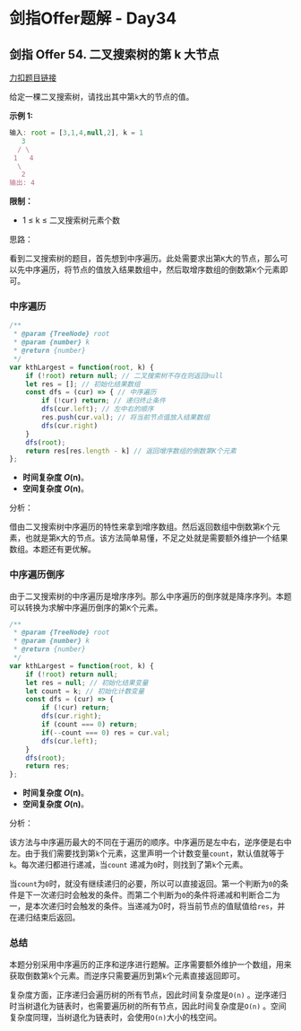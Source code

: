 # **剑指Offer题解 - Day34**

## **剑指 Offer 54. 二叉搜索树的第 k 大节点**

[力扣题目链接](https://leetcode-cn.com/leetbook/read/illustration-of-algorithm/58df23/)

给定一棵二叉搜索树，请找出其中第`k`大的节点的值。

**示例 1:**

```jsx
输入: root = [3,1,4,null,2], k = 1
   3
  / \
 1   4
  \
   2
输出: 4
```

**限制：**

- 1 ≤ k ≤ 二叉搜索树元素个数

思路：

看到二叉搜索树的题目，首先想到中序遍历。此处需要求出第`K`大的节点，那么可以先中序遍历，将节点的值放入结果数组中，然后取增序数组的倒数第`K`个元素即可。

### 中序遍历

```jsx
/**
 * @param {TreeNode} root
 * @param {number} k
 * @return {number}
 */
var kthLargest = function(root, k) {
    if (!root) return null; // 二叉搜索树不存在则返回null
    let res = []; // 初始化结果数组
    const dfs = (cur) => { // 中序遍历
        if (!cur) return; // 递归终止条件
        dfs(cur.left); // 左中右的顺序
        res.push(cur.val); // 将当前节点值放入结果数组
        dfs(cur.right)
    }
    dfs(root);
    return res[res.length - k] // 返回增序数组的倒数第K个元素
};
```

- **时间复杂度 *O*(n)**。
- **空间复杂度 *O*(n)**。

分析：

借由二叉搜索树中序遍历的特性来拿到增序数组。然后返回数组中倒数第`K`个元素，也就是第`K`大的节点。该方法简单易懂，不足之处就是需要额外维护一个结果数组。本题还有更优解。

### 中序遍历倒序

由于二叉搜索树的中序遍历是增序序列。那么中序遍历的倒序就是降序序列。本题可以转换为求解中序遍历倒序的第`K`个元素。

```jsx
/**
 * @param {TreeNode} root
 * @param {number} k
 * @return {number}
 */
var kthLargest = function(root, k) {
    if (!root) return null;
    let res = null; // 初始化结果变量
    let count = k; // 初始化计数变量
    const dfs = (cur) => {
        if (!cur) return;
        dfs(cur.right);
        if (count === 0) return;
        if(--count === 0) res = cur.val;
        dfs(cur.left);
    }
    dfs(root);
    return res;
};
```

- **时间复杂度 *O*(n)**。
- **空间复杂度 *O*(n)**。

分析：

该方法与中序遍历最大的不同在于遍历的顺序。中序遍历是左中右，逆序便是右中左。由于我们需要找到第`k`个元素，这里声明一个计数变量`count`，默认值就等于`k`。每次递归都进行递减，当`count` 递减为`0`时，则找到了第`k`个元素。

当`count`为`0`时，就没有继续递归的必要，所以可以直接返回。第一个判断为`0`的条件是下一次递归时会触发的条件。而第二个判断为`0`的条件将递减和判断合二为一，是本次递归时会触发的条件。当递减为0时，将当前节点的值赋值给`res`，并在递归结束后返回。

### 总结

本题分别采用中序遍历的正序和逆序进行题解。正序需要额外维护一个数组，用来获取倒数第`k`个元素。而逆序只需要遍历到第`k`个元素直接返回即可。

复杂度方面，正序递归会遍历树的所有节点，因此时间复杂度是`O(n)` 。逆序递归时当树退化为链表时，也需要遍历树的所有节点，因此时间复杂度是`O(n)` 。空间复杂度同理，当树退化为链表时，会使用`O(n)`大小的栈空间。
